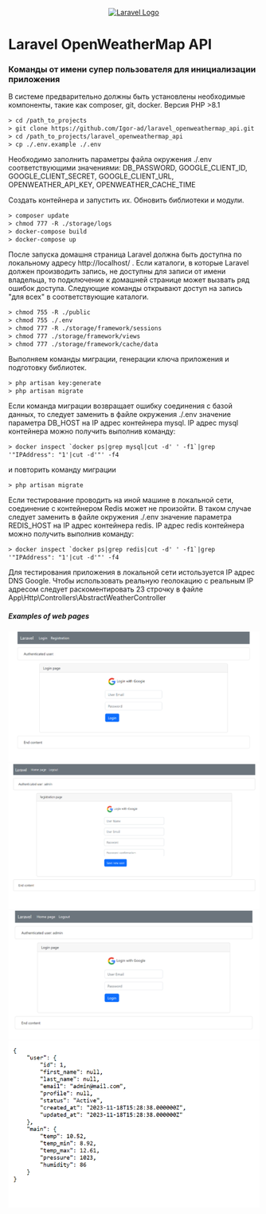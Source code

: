 <p align="center"><a href="https://laravel.com" target="_blank"><img src="https://raw.githubusercontent.com/laravel/art/master/logo-lockup/5%20SVG/2%20CMYK/1%20Full%20Color/laravel-logolockup-cmyk-red.svg" width="400" alt="Laravel Logo"></a></p>

# Laravel OpenWeatherMap API

### Команды от имени супер пользователя для инициализации приложения

В системе предварительно должны быть установлены необходимые компоненты,
такие как composer, git, docker. Версия PHP >8.1
```
> cd /path_to_projects
> git clone https://github.com/Igor-ad/laravel_openweathermap_api.git
> cd /path_to_projects/laravel_openweathermap_api
> cp ./.env.example ./.env
```
Необходимо заполнить параметры файла окружения ./.env соответствующими значениями:
DB_PASSWORD, GOOGLE_CLIENT_ID, GOOGLE_CLIENT_SECRET, GOOGLE_CLIENT_URL, OPENWEATHER_API_KEY,
OPENWEATHER_CACHE_TIME

Создать контейнера и запустить их. Обновить библиотеки и модули.

```
> composer update
> chmod 777 -R ./storage/logs
> docker-compose build 
> docker-compose up 
```

После запуска домашня страница Laravel должна быть доступна по локальному адресу
http://localhost/ .
Если каталоги, в которые Laravel должен производить запись, 
не доступны для записи от имени владельца,
то подключение к домашней странице может вызвать ряд ошибок доступа.
Следующие команды открывают доступ на запись "для всех" в соответствующие каталоги.

```
> chmod 755 -R ./public
> chmod 755 ./.env
> chmod 777 -R ./storage/framework/sessions
> chmod 777 ./storage/framework/views
> chmod 777 ./storage/framework/cache/data
```

Выполняем команды миграции, генерации ключа приложения и подготовку библиотек.

```
> php artisan key:generate
> php artisan migrate
```
Если команда миграции возвращает ошибку соединения с базой данных, 
то следует заменить в файле окружения ./.env 
значение параметра DB_HOST на IP адрес контейнера mysql.
IP адрес mysql контейнера можно получить выполнив команду:
```
> docker inspect `docker ps|grep mysql|cut -d' ' -f1`|grep '"IPAddress": "1'|cut -d'"' -f4
```
и повторить команду миграции

```
> php artisan migrate
```

Если тестирование проводить на иной машине в локальной сети, 
соединение с контейнером Redis может не произойти.
В таком случае следует заменить в файле окружения ./.env
значение параметра REDIS_HOST на IP адрес контейнера redis.
IP адрес redis контейнера можно получить выполнив команду:

```
> docker inspect `docker ps|grep redis|cut -d' ' -f1`|grep '"IPAddress": "1'|cut -d'"' -f4
```

Для тестирования приложения в локальной сети истользуется IP адрес DNS Google.
Чтобы использовать реальную геолокацию с реальным IP адресом 
следует раскоментировать 23 строчку в файле
App\Http\Controllers\AbstractWeatherController

##### Examples of web pages

![image](public/img/login.png)
![image](public/img/registration.png)
![image](public/img/auth.png)
![image](public/img/home.png)
